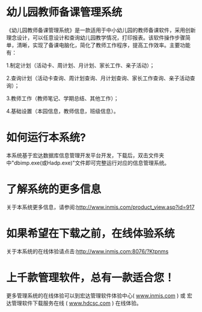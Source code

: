 # 幼儿园教师备课管理系统

《幼儿园教师备课管理系统》是一款适用于中小幼儿园的教师备课软件，采用创新理念设计，可以任意设计和查询幼儿园教学情况，打印报表。该软件操作步骤简单，清晰，实现了备课电脑化，简化了教师工作程序，提高工作效率。主要功能有：

1.制定计划（活动卡、周计划、月计划、家长工作、亲子活动）；

2.查询计划（活动卡查询、周计划查询、月计划查询、家长工作查询、亲子活动查询）；

3.教师工作（教师笔记、学期总结、其他工作）；

4.基础设置（本园信息，教师信息，班级信息）。

# 如何运行本系统?

本系统基于宏达数据库信息管理开发平台开发，下载后，双击文件夹中"dbimp.exe(或Hadp.exe)"文件即可完整运行对应的信息管理系统。

# 了解系统的更多信息

关于本系统更多信息，请参阅:http://www.inmis.com/product_view.asp?id=917

# 如果希望在下载之前，在线体验系统

关于本系统的在线体验请点击:http://www.inmis.com:8076/?Ktpnms

# 上千款管理软件，总有一款适合您！

更多管理系统的在线体验可以到宏达管理软件体验中心( www.inmis.com ) 或 宏达管理软件下载服务在线 ( www.hdcsc.com ) 在线体验。

